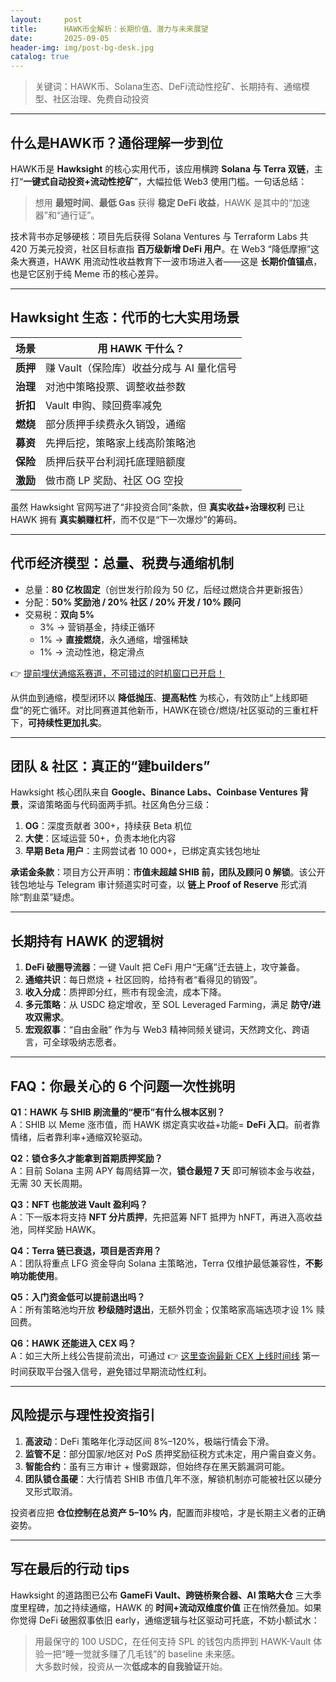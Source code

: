 ```yaml
---
layout:     post
title:      HAWK币全解析：长期价值、潜力与未来展望
date:       2025-09-05
header-img: img/post-bg-desk.jpg
catalog: true
---
```


> 关键词：HAWK币、Solana生态、DeFi流动性挖矿、长期持有、通缩模型、社区治理、免费自动投资

---

## 什么是HAWK币？通俗理解一步到位

HAWK币是 **Hawksight** 的核心实用代币，该应用横跨 **Solana 与 Terra 双链**，主打“**一键式自动投资+流动性挖矿**”，大幅拉低 Web3 使用门槛。一句话总结：  
> 想用 **最短时间**、**最低 Gas** 获得 **稳定 DeFi 收益**，HAWK 是其中的“加速器”和“通行证”。

技术背书亦足够硬核：项目先后获得 Solana Ventures 与 Terraform Labs 共 420 万美元投资，社区目标直指 **百万级新增 DeFi 用户**。在 Web3 “降低摩擦”这条大赛道，HAWK 用流动性收益教育下一波市场进入者——这是 **长期价值锚点**，也是它区别于纯 Meme 币的核心差异。

---

## Hawksight 生态：代币的七大实用场景

| 场景 | 用 HAWK 干什么？ |
|---|---|
| **质押** | 赚 Vault（保险库）收益分成与 AI 量化信号 |
| **治理** | 对池中策略投票、调整收益参数 |
| **折扣** | Vault 申购、赎回费率减免 |
| **燃烧** | 部分质押手续费永久销毁，通缩 |
| **募资** | 先押后挖，策略家上线高阶策略池 |
| **保险** | 质押后获平台利润托底理赔额度 |
| **激励** | 做市商 LP 奖励、社区 OG 空投 |

虽然 Hawksight 官网写进了“非投资合同”条款，但 **真实收益+治理权利** 已让 HAWK 拥有 **真实躺赚杠杆**，而不仅是“下一次爆炒”的筹码。

---

## 代币经济模型：总量、税费与通缩机制

- 总量：**80 亿枚固定**（创世发行阶段为 50 亿，后经过燃烧合并更新报告）
- 分配：**50% 奖励池 / 20% 社区 / 20% 开发 / 10% 顾问**
- 交易税：**双向 5%**  
  - 3% → 营销基金，持续正循环  
  - 1% → **直接燃烧**，永久通缩，增强稀缺  
  - 1% → 流动性池，稳定滑点

👉 [提前埋伏通缩系赛道，不可错过的时机窗口已开启！](https://okxdog.com/)  

从供血到通缩，模型闭环以 **降低抛压**、**提高粘性** 为核心，有效防止“上线即砸盘”的死亡循环。对比同赛道其他新币，HAWK在锁仓/燃烧/社区驱动的三重杠杆下，**可持续性更加扎实**。

---

## 团队 & 社区：真正的“建builders”

Hawksight 核心团队来自 **Google、Binance Labs、Coinbase Ventures 背景**，深谙策略面与代码面两手抓。社区角色分三级：

1. **OG**：深度贡献者 300+，持续获 Beta 机位  
2. **大使**：区域运营 50+，负责本地化内容  
3. **早期 Beta 用户**：主网尝试者 10 000+，已绑定真实钱包地址

**承诺金条款**：项目方公开声明：**市值未超越 SHIB 前，团队及顾问 0 解锁**。该公开钱包地址与 Telegram 审计频道实时可查，以 **链上 Proof of Reserve** 形式消除“割韭菜”疑虑。

---

## 长期持有 HAWK 的逻辑树

1. **DeFi 破圈导流器**：一键 Vault 把 CeFi 用户“无痛”迁去链上，攻守兼备。  
2. **通缩共识**：每日燃烧 + 社区回购，给持有者“看得见的销毁”。  
3. **收入分成**：质押即分红，熊市有现金流，成本下降。  
4. **多元策略**：从 USDC 稳定增收，至 SOL Leveraged Farming，满足 **防守/进攻双需求**。  
5. **宏观叙事**：“自由金融” 作为与 Web3 精神同频关键词，天然跨文化、跨语言，可全球吸纳志愿者。

---

## FAQ：你最关心的 6 个问题一次性挑明

**Q1：HAWK 与 SHIB 刷流量的“梗币”有什么根本区别？**  
A：SHIB 以 Meme 涨市值，而 HAWK 绑定真实收益+功能= **DeFi 入口**。前者靠情绪，后者靠利率+通缩双轮驱动。

**Q2：锁仓多久才能拿到首期质押奖励？**  
A：目前 Solana 主网 APY 每周结算一次，**锁仓最短 7 天** 即可解锁本金与收益，无需 30 天长周期。

**Q3：NFT 也能放进 Vault 盈利吗？**  
A：下一版本将支持 **NFT 分片质押**，先把蓝筹 NFT 抵押为 hNFT，再进入高收益池，同样奖励 HAWK。

**Q4：Terra 链已衰退，项目是否弃用？**  
A：团队将重点 LFG 资金导向 Solana 主策略池，Terra 仅维护最低兼容性，**不影响功能使用**。

**Q5：入门资金低可以提前退出吗？**  
A：所有策略池均开放 **秒级随时退出**，无额外罚金；仅策略家高端选项才设 1% 赎回费。

**Q6：HAWK 还能进入 CEX 吗？**  
A：如三大所上线公告提前流出，可通过 👉 [这里查询最新 CEX 上线时间线](https://okxdog.com/) 第一时间获取平台强入信号，避免错过早期流动性红利。

---

## 风险提示与理性投资指引

1. **高波动**：DeFi 策略年化浮动区间 8%–120%，极端行情会下滑。  
2. **监管不足**：部分国家/地区对 PoS 质押奖励征税方式未定，用户需自查义务。  
3. **智能合约**：虽有三方审计 + 慢雾跟踪，但始终存在黑天鹅漏洞可能。  
4. **团队锁仓虽硬**：大行情若 SHIB 市值几年不涨，解锁机制亦可能被社区以硬分叉形式取消。

投资者应把 **仓位控制在总资产 5–10% 内**，配置而非梭哈，才是长期主义者的正确姿势。

---

## 写在最后的行动 tips

Hawksight 的道路图已公布 **GameFi Vault、跨链桥聚合器、AI 策略大仓** 三大季度里程碑，加之持续通缩，HAWK 的 **时间+流动双维度价值** 正在悄然叠加。如果你觉得 DeFi 破圈叙事依旧 early，通缩逻辑与社区驱动可托底，不妨小额试水：  
> 用最保守的 100 USDC，在任何支持 SPL 的钱包内质押到 HAWK-Vault 体验一把“睡一觉就多赚了几毛钱”的 baseline 未来感。  
大多数时候，投资从一次**低成本的自我验证**开始。